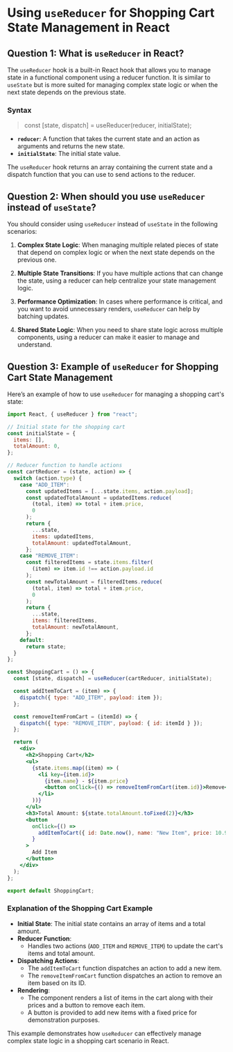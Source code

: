 # Using `useReducer` for Shopping Cart State Management in React

## Question 1: What is `useReducer` in React?

The `useReducer` hook is a built-in React hook that allows you to manage state in a functional component using a reducer function. It is similar to `useState` but is more suited for managing complex state logic or when the next state depends on the previous state.

### Syntax

> const [state, dispatch] = useReducer(reducer, initialState);

- **`reducer`**: A function that takes the current state and an action as arguments and returns the new state.
- **`initialState`**: The initial state value.

The `useReducer` hook returns an array containing the current state and a dispatch function that you can use to send actions to the reducer.

## Question 2: When should you use `useReducer` instead of `useState`?

You should consider using `useReducer` instead of `useState` in the following scenarios:

1. **Complex State Logic**: When managing multiple related pieces of state that depend on complex logic or when the next state depends on the previous one.
2. **Multiple State Transitions**: If you have multiple actions that can change the state, using a reducer can help centralize your state management logic.

3. **Performance Optimization**: In cases where performance is critical, and you want to avoid unnecessary renders, `useReducer` can help by batching updates.

4. **Shared State Logic**: When you need to share state logic across multiple components, using a reducer can make it easier to manage and understand.

## Question 3: Example of `useReducer` for Shopping Cart State Management

Here’s an example of how to use `useReducer` for managing a shopping cart's state:

```jsx
import React, { useReducer } from "react";

// Initial state for the shopping cart
const initialState = {
  items: [],
  totalAmount: 0,
};

// Reducer function to handle actions
const cartReducer = (state, action) => {
  switch (action.type) {
    case "ADD_ITEM":
      const updatedItems = [...state.items, action.payload];
      const updatedTotalAmount = updatedItems.reduce(
        (total, item) => total + item.price,
        0
      );
      return {
        ...state,
        items: updatedItems,
        totalAmount: updatedTotalAmount,
      };
    case "REMOVE_ITEM":
      const filteredItems = state.items.filter(
        (item) => item.id !== action.payload.id
      );
      const newTotalAmount = filteredItems.reduce(
        (total, item) => total + item.price,
        0
      );
      return {
        ...state,
        items: filteredItems,
        totalAmount: newTotalAmount,
      };
    default:
      return state;
  }
};

const ShoppingCart = () => {
  const [state, dispatch] = useReducer(cartReducer, initialState);

  const addItemToCart = (item) => {
    dispatch({ type: "ADD_ITEM", payload: item });
  };

  const removeItemFromCart = (itemId) => {
    dispatch({ type: "REMOVE_ITEM", payload: { id: itemId } });
  };

  return (
    <div>
      <h2>Shopping Cart</h2>
      <ul>
        {state.items.map((item) => (
          <li key={item.id}>
            {item.name} - ${item.price}
            <button onClick={() => removeItemFromCart(item.id)}>Remove</button>
          </li>
        ))}
      </ul>
      <h3>Total Amount: ${state.totalAmount.toFixed(2)}</h3>
      <button
        onClick={() =>
          addItemToCart({ id: Date.now(), name: "New Item", price: 10.99 })
        }
      >
        Add Item
      </button>
    </div>
  );
};

export default ShoppingCart;
```

### Explanation of the Shopping Cart Example

- **Initial State**: The initial state contains an array of items and a total amount.
- **Reducer Function**:
  - Handles two actions (`ADD_ITEM` and `REMOVE_ITEM`) to update the cart's items and total amount.
- **Dispatching Actions**:
  - The `addItemToCart` function dispatches an action to add a new item.
  - The `removeItemFromCart` function dispatches an action to remove an item based on its ID.
- **Rendering**:
  - The component renders a list of items in the cart along with their prices and a button to remove each item.
  - A button is provided to add new items with a fixed price for demonstration purposes.

This example demonstrates how `useReducer` can effectively manage complex state logic in a shopping cart scenario in React.
